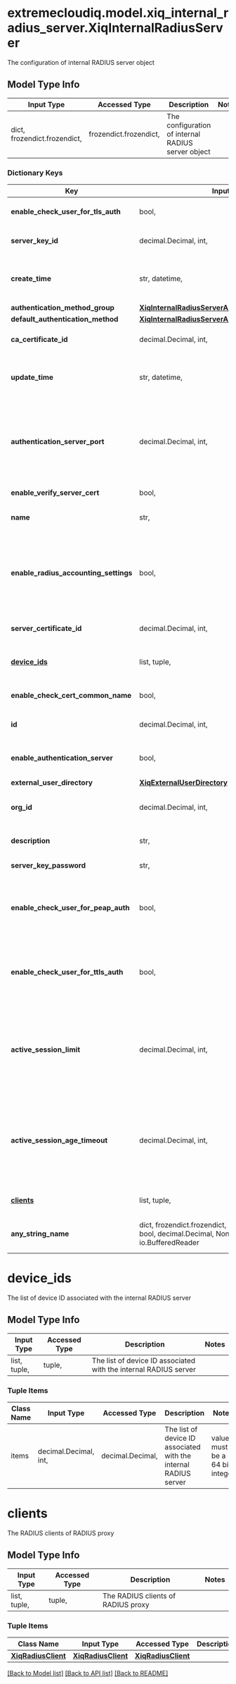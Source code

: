 # extremecloudiq.model.xiq_internal_radius_server.XiqInternalRadiusServer

The configuration of internal RADIUS server object

## Model Type Info
Input Type | Accessed Type | Description | Notes
------------ | ------------- | ------------- | -------------
dict, frozendict.frozendict,  | frozendict.frozendict,  | The configuration of internal RADIUS server object | 

### Dictionary Keys
Key | Input Type | Accessed Type | Description | Notes
------------ | ------------- | ------------- | ------------- | -------------
**enable_check_user_for_tls_auth** | bool,  | BoolClass,  | Enable check user for TLS auth or not | 
**server_key_id** | decimal.Decimal, int,  | decimal.Decimal,  | The Server key ID | value must be a 64 bit integer
**create_time** | str, datetime,  | str,  | The create time | value must conform to RFC-3339 date-time
**authentication_method_group** | [**XiqInternalRadiusServerAuthenticationMethodGroup**](XiqInternalRadiusServerAuthenticationMethodGroup.md) | [**XiqInternalRadiusServerAuthenticationMethodGroup**](XiqInternalRadiusServerAuthenticationMethodGroup.md) |  | 
**default_authentication_method** | [**XiqInternalRadiusServerAuthenticationMethod**](XiqInternalRadiusServerAuthenticationMethod.md) | [**XiqInternalRadiusServerAuthenticationMethod**](XiqInternalRadiusServerAuthenticationMethod.md) |  | 
**ca_certificate_id** | decimal.Decimal, int,  | decimal.Decimal,  | The CA certificate ID | value must be a 64 bit integer
**update_time** | str, datetime,  | str,  | The last update time | value must conform to RFC-3339 date-time
**authentication_server_port** | decimal.Decimal, int,  | decimal.Decimal,  | Port for the authentication, must enable authentication. Max:65535, Min:1 | if omitted the server will use the default value of 1812value must be a 32 bit integer
**enable_verify_server_cert** | bool,  | BoolClass,  | Enable verify server cert or not | 
**name** | str,  | str,  | The internal RADIUS server name | 
**enable_radius_accounting_settings** | bool,  | BoolClass,  | Enable the RADIUS server as accounting or not, must enable authentication server if want to enable accounting settings | 
**server_certificate_id** | decimal.Decimal, int,  | decimal.Decimal,  | The Server certificate ID | value must be a 64 bit integer
**[device_ids](#device_ids)** | list, tuple,  | tuple,  | The list of device ID associated with the internal RADIUS server | 
**enable_check_cert_common_name** | bool,  | BoolClass,  | Enable check cert common name or not | 
**id** | decimal.Decimal, int,  | decimal.Decimal,  | The unique identifier | value must be a 64 bit integer
**enable_authentication_server** | bool,  | BoolClass,  | Enable the RADIUS server as authentication or not | 
**external_user_directory** | [**XiqExternalUserDirectory**](XiqExternalUserDirectory.md) | [**XiqExternalUserDirectory**](XiqExternalUserDirectory.md) |  | 
**org_id** | decimal.Decimal, int,  | decimal.Decimal,  | The organization identifier, valid when enabling HIQ feature | [optional] value must be a 64 bit integer
**description** | str,  | str,  | The internal RADIUS server description | [optional] 
**server_key_password** | str,  | str,  | password for server key | [optional] 
**enable_check_user_for_peap_auth** | bool,  | BoolClass,  | Enable check user for PEAP auth or not, for Active Directory as the external user directory only | [optional] 
**enable_check_user_for_ttls_auth** | bool,  | BoolClass,  | Enable check user for TTLS auth or not, for Active Directory as the external user directory only | [optional] 
**active_session_limit** | decimal.Decimal, int,  | decimal.Decimal,  | Active session limit, must enable accounting setting. Max:15, Min:0 | [optional] if omitted the server will use the default value of 0value must be a 32 bit integer
**active_session_age_timeout** | decimal.Decimal, int,  | decimal.Decimal,  | Active session age timeout in seconds, must enable accounting setting. Max:300000000, Min:0 | [optional] if omitted the server will use the default value of 30value must be a 32 bit integer
**[clients](#clients)** | list, tuple,  | tuple,  | The RADIUS clients of RADIUS proxy | [optional] 
**any_string_name** | dict, frozendict.frozendict, str, date, datetime, int, float, bool, decimal.Decimal, None, list, tuple, bytes, io.FileIO, io.BufferedReader | frozendict.frozendict, str, BoolClass, decimal.Decimal, NoneClass, tuple, bytes, FileIO | any string name can be used but the value must be the correct type | [optional]

# device_ids

The list of device ID associated with the internal RADIUS server

## Model Type Info
Input Type | Accessed Type | Description | Notes
------------ | ------------- | ------------- | -------------
list, tuple,  | tuple,  | The list of device ID associated with the internal RADIUS server | 

### Tuple Items
Class Name | Input Type | Accessed Type | Description | Notes
------------- | ------------- | ------------- | ------------- | -------------
items | decimal.Decimal, int,  | decimal.Decimal,  | The list of device ID associated with the internal RADIUS server | value must be a 64 bit integer

# clients

The RADIUS clients of RADIUS proxy

## Model Type Info
Input Type | Accessed Type | Description | Notes
------------ | ------------- | ------------- | -------------
list, tuple,  | tuple,  | The RADIUS clients of RADIUS proxy | 

### Tuple Items
Class Name | Input Type | Accessed Type | Description | Notes
------------- | ------------- | ------------- | ------------- | -------------
[**XiqRadiusClient**](XiqRadiusClient.md) | [**XiqRadiusClient**](XiqRadiusClient.md) | [**XiqRadiusClient**](XiqRadiusClient.md) |  | 

[[Back to Model list]](../../README.md#documentation-for-models) [[Back to API list]](../../README.md#documentation-for-api-endpoints) [[Back to README]](../../README.md)

